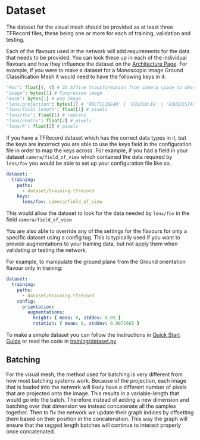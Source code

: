 # Dataset
The dataset for the visual mesh should be provided as at least three TFRecord files, these being one or more for each of training, validation and testing.

Each of the flavours used in the network will add requirements for the data that needs to be provided.
You can look these up in each of the individual flavours and how they influence the dataset on the [Architecture Page](./architecture.md).
For example, if you were to make a dataset for a Monoscopic Image Ground Classification Mesh it would need to have the following keys in it:

```python
"Hoc": float[4, 4] # 3D Affine transformation from camera space to observation space
"image": bytes[1] # Compressed image
"mask": bytes[1] # png image
"lens/projection": bytes[1] # 'RECTILINEAR' | 'EQUISOLID' | 'EQUIDISTANT'
"lens/focal_length": float[1] # pixels
"lens/fov": float[1] # radians
"lens/centre": float[2] # pixels
"lens/k": float[2] # pixels
```

If you have a TFRecord dataset which has the correct data types in it, but the keys are incorrect you are able to use the keys field in the configuration file in order to map the keys across.
For example, if you had a field in your dataset `camera/field_of_view` which contained the data required by `lens/fov` you would be able to set up your configuration file like so.
```yaml
dataset:
  training:
    paths:
      - dataset/training.tfrecord
    keys:
      lens/fov: camera/field_of_view
```
This would allow the dataset to look for the data needed by `lens/fov` in the field `camera/field_of_view`

You are also able to override any of the settings for the flavours for only a specific dataset using a config tag.
This is typically used if you want to provide augmentations to your training data, but not apply them when validating or testing the network.

For example, to manipulate the ground plane from the Ground orientation flavour only in training:

```yaml
dataset:
  training:
    paths:
      - dataset/training.tfrecord
    config:
      orientation:
        augmentations:
          height: { mean: 0, stddev: 0.05 }
          rotation: { mean: 0, stddev: 0.0872665 }
```

To make a simple dataset you can follow the instructions in [Quick Start Guide](readme/quickstart.md) or read the code in [training/dataset.py](training/dataset.py)

## Batching
For the visual mesh, the method used for batching is very different from how most batching systems work.
Because of the projection, each image that is loaded into the network will likely have a different number of pixels that are projected onto the image.
This results in a variable-length that would go into the batch.
Therefore instead of adding a new dimension and batching over that dimension we instead concatenate all the samples together.
Then to fix the network we update their graph indices by offsetting them based on their position in the concatenation.
This way the graph will ensure that the ragged length batches will continue to interact properly once concatenated.

